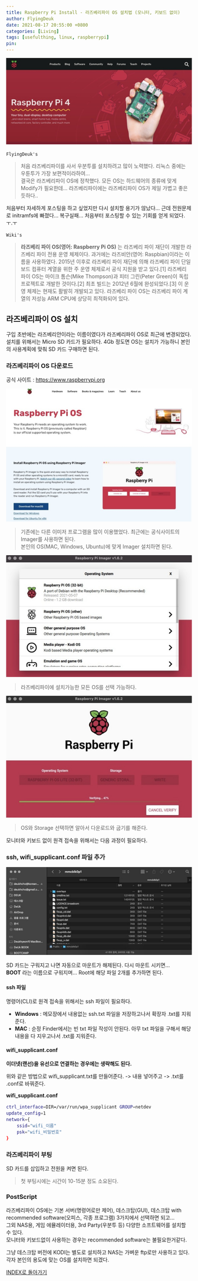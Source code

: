 ```yaml
---
title: Raspberry Pi Install - 라즈베리파이 OS 설치법 (모니터, 키보드 없이)
author: FlyingDeuk
date: 2021-08-17 20:55:00 +0800
categories: [Living]
tags: [usefulthing, linux, raspberrypi]
pin:
---
```


![pi](/img/living/pi/pi.jpg)

`FlyingDeuk's`
> 처음 라즈베리파이를 사서 우분투를 설치하려고 많이 노력했다. 리눅스 중에는 우툰투가 가장 보편적이라하여...<br>
결국은 라즈베리파이 OS에 정착했다. 모든 OS는 하드웨어의 종류에 맞게 Modify가 필요한데... 라즈베리파이에는 라즈베리파이 OS가 제일 가볍고 좋은 듯하다..

처음부터 자세하게 포스팅을 하고 싶었지만 다시 설치할 용기가 않났다... 근데 전원문제로 initramfs에 빠졌다... 복구실패... 처음부터 포스팅할 수 있는 기회를 얻게 되었다. ㅜ.ㅜ

`Wiki's`
> **라즈베리 파이 OS(영어: Raspberry Pi OS)** 는 라즈베리 파이 재단이 개발한 라즈베리 파이 전용 운영 체제이다. 과거에는 라즈비안(영어: Raspbian)이라는 이름을 사용하였다. 2015년 이후로 라즈베리 파이 재단에 의해 라즈베리 파이 단일 보드 컴퓨터 계열을 위한 주 운영 체제로서 공식 지원을 받고 있다.[1] 라즈베리 파이 OS는 마이크 톰슨(Mike Thompson)과 피터 그린(Peter Green)이 독립 프로젝트로 개발한 것이다.[2] 최초 빌드는 2012년 6월에 완성되었다.[3] 이 운영 체제는 현재도 활발히 개발되고 있다. 라즈베리 파이 OS는 라즈베리 파이 계열의 저성능 ARM CPU에 상당히 최적화되어 있다.


## 라즈베리파이 OS 설치
구입 초반에는 라즈베리안이라는 이름이였다가 라즈베리파이 OS로 최근에 변경되었다. <br>
설치를 위해서는 Micro SD 카드가 필요하다. 4Gb 정도면 OS는 설치가 가능하니 본인의 사용계획에 맞춰 SD 카드 구매하면 된다.

### 라즈베리파이 OS 다운로드
공식 사이트 : https://www.raspberrypi.org

![install](/img/living/pi/install1.jpg)

>기존에는 다른 이미저 프로그램을 많이 이용했었다. 최근에는 공식사이트의 Imager를 사용하면 된다.<br>
본인의 OS(MAC, Windows, Ubuntu)에 맞게 Imager 설치하면 된다.


![install](/img/living/pi/install2.jpg)

>라즈베리파이에 설치가능한 모든 OS를 선택 가능하다. <br>


![install](/img/living/pi/install3.jpg)

>OS와 Storage 선택하면 알아서 다운로드와 굽기를 해준다.


모니터와 키보드 없이 원격 접속을 위해서는 다음 과정이 필요하다.

### ssh, wifi_supplicant.conf 파일 추가

![install](/img/living/pi/install4.jpg)

SD 카드는 구워지고 나면 자동으로 마운트가 해제된다. 다시 마운트 시키면...<br>
**BOOT** 라는 이름으로 구워지며... Root에 해당 파일 2개를 추가하면 된다.

#### ssh 파일
명령어(CLI)로 원격 접속을 위해서는 ssh 파일이 필요하다.
- **Windows** : 메모장에서 내용없는 ssh.txt 파일을 저장하고나서 확장자 .txt를 지워준다.
- **MAC** : 순정 Finder에서는 빈 txt 파일 작성이 안된다. 아무 txt 파일을 구해서 해당 내용을 다 지우고나서 .txt를 지워준다.

#### wifi_supplicant.conf
**이더넷(랜선)을 유선으로 연결하는 경우에는 생략해도 된다.**  <br>

위와 같은 방법으로 wifi_supplicant.txt를 만들어준다. -> 내용 넣어주고 -> .txt를 .conf로 바꿔준다.


**wifi_supplicant.conf**
```bash
ctrl_interface=DIR=/var/run/wpa_supplicant GROUP=netdev
update_config=1
network={
    ssid="wifi_이름"
    psk="wifi_비밀번호"
}
```

### 라즈베리파이 부팅
SD 카드를 삽입하고 전원을 켜면 된다.
>첫 부팅시에는 시간이 10-15분 정도 소요된다.

### PostScript
라즈베리파이 OS에는 기본 서버(명령어로만 제어), 데스크탑(GUI), 데스크탑 with recommended software(오피스, 각종 프로그램) 3가지에서 선택하면 되고... <br>
그외 NAS용, 게임 에뮬레이터용, 3rd Party(우분투 등) 다양한 소프트웨어를 설치할 수 있다. <br>
 모니터와 키보드없이 사용하는 경우는 recommended software는 불필요한거같다. <br>

 그냥 데스크탑 버전에 KODI는 별도로 설치하고 NAS는 가벼운 ftp로만 사용하고 있다. 각자 본인의 용도에 맞는 OS를 설치하면 되겠다.

 [INDEX로 돌아가기](/posts/RaspberryPi/)
 
